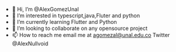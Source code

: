- 👋 Hi, I’m @AlexGomezUnal
- 👀 I’m interested in typescript,java,Fluter and python
- 🌱 I’m currently learning Flutter and Python
- 💞️ I’m looking to collaborate on any opensource project 
- 📫 How to reach me email me at agomezal@unal.edu.co
Twitter @AlexNullvoid

<!---
AlexGomezUnal/AlexGomezUnal is a ✨ special ✨ repository because its `README.md` (this file) appears on your GitHub profile.
You can click the Preview link to take a look at your changes.
--->
